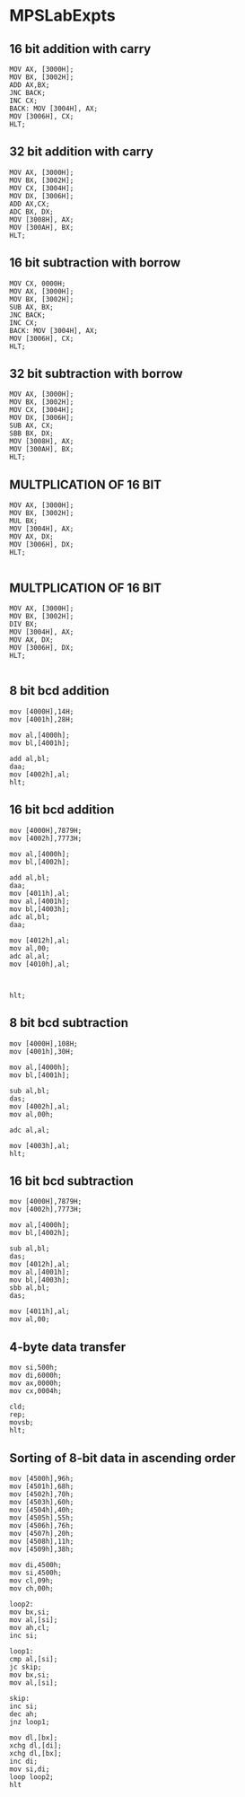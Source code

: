 # MPSLabExpts

## 16 bit addition with carry
```
MOV AX, [3000H];
MOV BX, [3002H];
ADD AX,BX;
JNC BACK;
INC CX;
BACK: MOV [3004H], AX;
MOV [3006H], CX;
HLT;

```
## 32 bit addition with carry
```
MOV AX, [3000H];
MOV BX, [3002H];
MOV CX, [3004H];
MOV DX, [3006H];
ADD AX,CX;
ADC BX, DX;
MOV [3008H], AX;
MOV [300AH], BX;
HLT;

```

## 16 bit subtraction with borrow
```
MOV CX, 0000H;
MOV AX, [3000H];
MOV BX, [3002H];
SUB AX, BX;
JNC BACK;
INC CX;
BACK: MOV [3004H], AX;
MOV [3006H], CX;
HLT;

```
## 32 bit subtraction with borrow
```
MOV AX, [3000H];
MOV BX, [3002H];
MOV CX, [3004H];
MOV DX, [3006H];
SUB AX, CX;
SBB BX, DX;
MOV [3008H], AX;
MOV [300AH], BX;
HLT;

```

## MULTPLICATION OF 16 BIT
```
MOV AX, [3000H];
MOV BX, [3002H];
MUL BX;
MOV [3004H], AX;
MOV AX, DX;
MOV [3006H], DX;
HLT;
 
```
## MULTPLICATION OF 16 BIT
```
MOV AX, [3000H];
MOV BX, [3002H];
DIV BX;
MOV [3004H], AX;
MOV AX, DX;
MOV [3006H], DX;
HLT;
 
```

## 8 bit bcd addition
```
mov [4000H],14H;
mov [4001h],28H;

mov al,[4000h];
mov bl,[4001h];

add al,bl;
daa;
mov [4002h],al;
hlt;
```

## 16 bit bcd addition 
```
mov [4000H],7879H;
mov [4002h],7773H;

mov al,[4000h];
mov bl,[4002h];

add al,bl;
daa;
mov [4011h],al;
mov al,[4001h];
mov bl,[4003h];
adc al,bl;
daa;

mov [4012h],al;
mov al,00;
adc al,al;
mov [4010h],al;



hlt;
```

## 8 bit bcd subtraction
```
mov [4000H],108H;
mov [4001h],30H;

mov al,[4000h];
mov bl,[4001h];

sub al,bl;
das;
mov [4002h],al;
mov al,00h;

adc al,al;

mov [4003h],al;
hlt;
```

## 16 bit bcd subtraction
```
mov [4000H],7879H;
mov [4002h],7773H;

mov al,[4000h];
mov bl,[4002h];

sub al,bl;
das;
mov [4012h],al;
mov al,[4001h];
mov bl,[4003h];
sbb al,bl;
das;

mov [4011h],al;
mov al,00;
```

## 4-byte data transfer

```
mov si,500h;
mov di,6000h;
mov ax,0000h;
mov cx,0004h;

cld;
rep;
movsb;
hlt;
```

## Sorting of 8-bit data in ascending order
```
mov [4500h],96h;
mov [4501h],68h;
mov [4502h],70h;
mov [4503h],60h;
mov [4504h],40h;
mov [4505h],55h;
mov [4506h],76h;
mov [4507h],20h;
mov [4508h],11h;
mov [4509h],38h;

mov di,4500h;
mov si,4500h;
mov cl,09h;
mov ch,00h;

loop2:
mov bx,si;
mov al,[si];
mov ah,cl;
inc si;

loop1:
cmp al,[si];
jc skip;
mov bx,si;
mov al,[si];

skip:
inc si;
dec ah;
jnz loop1;

mov dl,[bx];
xchg dl,[di];
xchg dl,[bx];
inc di;
mov si,di;
loop loop2;
hlt
```
